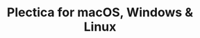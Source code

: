 ---
name: Plectica
url: 'https://www.plectica.com'
category: Productivity
title: 'Plectica for macOS, Windows & Linux'
key: plectica

---